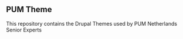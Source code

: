 PUM Theme
---------
This repository contains the Drupal Themes used by PUM Netherlands Senior Experts